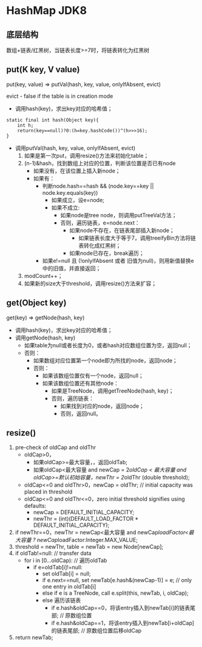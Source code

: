 # HashMap JDK8

## 底层结构

数组+链表/红黑树，当链表长度>=7时，将链表转化为红黑树

## put(K key, V value)

put(key, value) => putVal(hash, key, value, onlyIfAbsent, evict)

evict - false if the table is in creation mode

* 调用hash(key)，求出key对应的哈希值；

```
static final int hash(Object key){
    int h;
    return(key==null)?0:(h=key.hashCode())^(h>>>16);
}
```

* 调用putVal(hash, key, value, onlyIfAbsent, evict)
    1. 如果是第一次put，调用resize()方法来初始化table；
    2. (n-1)&hash，找到数组上对应的位置，判断该位置是否已有node
        * 如果没有，在该位置上插入新node；
        * 如果有：
            * 判断node.hash==hash && (node.key==key || node.key.equals(key))
                * 如果成立，设e=node;
                * 如果不成立:
                    * 如果node是tree node，则调用putTreeVal方法；
                    * 否则，遍历链表，e=node.next：
                        * 如果node不存在，在链表尾部插入新node；
                            * 如果链表长度大于等于7，调用treeifyBin方法将链表转化成红黑树；
                        * 如果node已存在，break遍历；
            * 如果e!=null 且 (!onlyIfAbsent 或者 旧值为null)，则用新值替换e中的旧值，并直接返回；
    3. modCount++；
    4. 如果新的size大于threshold，调用resize()方法来扩容；

## get(Object key)

get(key) => getNode(hash, key)

* 调用hash(key)，求出key对应的哈希值；
* 调用getNode(hash, key)
    * 如果table为null或者长度为0，或者hash对应数组位置为空，返回null；
    * 否则：
        * 如果数组对应位置第一个node即为所找的node，返回node；
        * 否则：
            * 如果该数组位置仅有一个node，返回null；
            * 如果该数组位置还有其他node：
                * 如果是TreeNode，调用getTreeNode(hash, key)；
                * 否则，遍历链表：
                    * 如果找到对应的node，返回node；
                    * 否则，返回null。

## resize()

1. pre-check of oldCap and oldThr
    * oldCap>0，
        * 如果oldCap>=最大容量，，返回oldTab;
        * 如果oldCap<最大容量 and newCap = 2*oldCap < 最大容量 and oldCap>=默认初始容量，newThr = 2*oldThr (double
          threshold);
    * oldCap<=0 and oldThr>0，newCap = oldThr; // initial capacity was placed in threshold
    * oldCap<=0 and oldThr<=0，zero initial threshold signifies using defaults:
        * newCap = DEFAULT_INITIAL_CAPACITY;
        * newThr = (int)(DEFAULT_LOAD_FACTOR * DEFAULT_INITIAL_CAPACITY);
2. if newThr==0，newThr = newCap<最大容量 and newCap*loadFactor<最大容量 ? newCap*loadFactor:Integer.MAX_VALUE;
3. threshold = newThr, table = newTab = new Node[newCap];
4. if oldTab!=null: // transfer data
    * for i in [0...oldCap): // 遍历oldTab
        * if e=oldTab[i]!=null:
            * set oldTab[i] = null;
            * if e.next==null, set newTab[e.hash&(newCap-1)] = e; // only one entry in oldTab[i]
            * else if e is a TreeNode, call e.split(this, newTab, i, oldCap);
            * else 遍历该链表
                * if e.hash&oldCap==0，将该entry插入到newTab[i]的链表尾部; // 原数组位置
                * if e.hash&oldCap==1，将该entry插入到newTab[i+oldCap]的链表尾部; // 原数组位置后移oldCap
5. return newTab;

